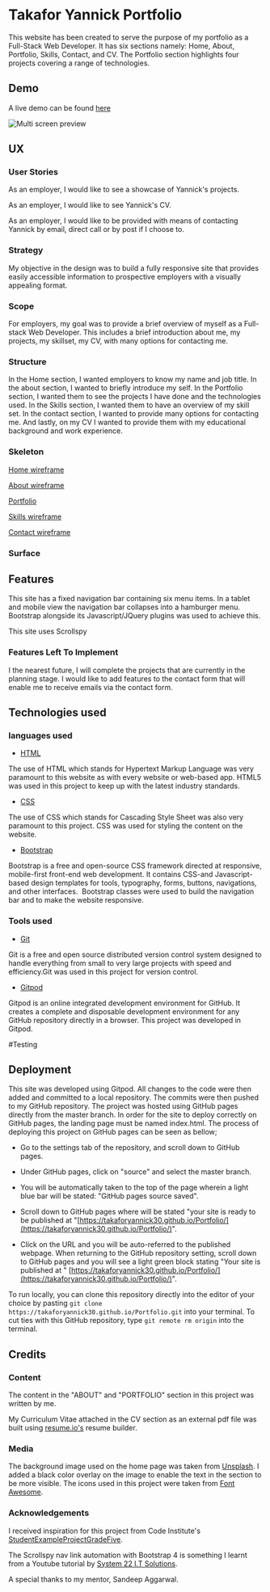 # Takafor Yannick Portfolio
This website has been created to serve the purpose of my portfolio as a Full-Stack Web Developer. It has six sections namely: Home, About, Portfolio, Skills, Contact, and CV. The Portfolio section highlights four projects covering a range of technologies.

## Demo
A live demo can be found [here](https://takaforyannick30.github.io/Portfolio/)

![Multi screen preview](https://github.com/Takaforyannick30/Portfolio/blob/master/assets/images/multi-screenview.png)

## UX

### User Stories

As an employer, I would like to see a showcase of Yannick's projects.

As an employer, I would like to see Yannick's CV.

As an employer, I would like to be provided with means of contacting Yannick by email, direct call or by post if I choose to. 

### Strategy
My objective in the design was to build a fully responsive site that provides easily accessible information to prospective employers with a visually appealing format.

### Scope
For employers, my goal was to provide a brief overview of myself as a Full-stack Web Developer. This includes a brief introduction about me, my projects, my skillset, my CV, with many options for contacting me.

### Structure
In the Home section, I wanted employers to know my name and job title. In the about section, I wanted to briefly introduce my self. In the Portfolio section, I wanted them to see the projects I have done and the technologies used. In the Skills section, I wanted them to have an overview of my skill set. In the contact section, I wanted to provide many options for contacting me. And lastly, on my CV I wanted to provide them with my educational background and work experience.

### Skeleton

[Home wireframe](https://github.com/Takaforyannick30/Portfolio/blob/master/assets/wireframes/Home-wireframe-idea-2.pdf)

[About wireframe](https://github.com/Takaforyannick30/Portfolio/blob/master/assets/wireframes/About-wireframe-idea.pdf)

[Portfolio](https://github.com/Takaforyannick30/Portfolio/blob/master/assets/wireframes/Portfolio-wireframe-idea.pdf)

[Skills wireframe](https://github.com/Takaforyannick30/Portfolio/blob/master/assets/wireframes/Skills-wireframe-idea.pdf)

[Contact wireframe](https://github.com/Takaforyannick30/Portfolio/blob/master/assets/wireframes/Contact-wireframe-idea.pdf)


### Surface

## Features
This site has a fixed navigation bar containing six menu items. In a tablet and mobile view the navigation bar collapses into a hamburger menu. Bootstrap alongside its Javascript/JQuery plugins was used to achieve this.

This site uses Scrollspy

### Features Left To Implement
I the nearest future, I will complete the projects that are currently in the planning stage. I would like to add features to the contact form that will enable me to receive emails via the contact form.

## Technologies used

### languages used

* [HTML](https://en.wikipedia.org/wiki/HTML) 

The use of HTML which stands for Hypertext Markup Language was very paramount to this website as with every website or web-based app. HTML5 was used in this project to keep up with the latest industry standards. 

* [CSS](https://en.wikipedia.org/wiki/Cascading_Style_Sheets)

The use of CSS which stands for Cascading Style Sheet was also very paramount to this project. CSS was used for styling the content on the website.

* [Bootstrap](https://getbootstrap.com/)

Bootstrap is a free and open-source CSS framework directed at responsive, mobile-first front-end web development. It contains CSS-and Javascript-based design templates for tools, typography, forms, buttons, navigations, and other interfaces.  Bootstrap classes were used to build the navigation bar and to make the website responsive.

### Tools used

* [Git](https://git-scm.com/)

Git is a free and open source distributed version control system designed to handle everything from small to very large projects with speed and efficiency.Git was used in this project for version control.

* [Gitpod](https://www.gitpod.io/)

Gitpod is an online integrated development environment for GitHub. It creates a complete and disposable development environment for any GitHub repository directly in a browser. This project was developed in Gitpod.

#Testing

## Deployment

This site was developed using Gitpod. All changes to the code were then added and committed to a local repository. The commits were then pushed to my GitHub repository. The project was hosted using GitHub pages directly from the master branch. In order for the site to deploy correctly on GitHub pages, the landing page must be named index.html. The process of deploying this project on GitHub pages can be seen as bellow; 

* Go to the settings tab of the repository, and scroll down to GitHub pages.

* Under GitHub pages, click on "source" and select the master branch.

* You will be automatically taken to the top of the page wherein a light blue bar will be stated: "GitHub pages source saved".

* Scroll down to GitHub pages where will be stated "your site is ready to be published at "[https://takaforyannick30.github.io/Portfolio/](https://takaforyannick30.github.io/Portfolio/)".

* Click on the URL and you will be auto-referred to the published webpage. When returning to the GitHub repository setting, scroll down to GitHub pages and you will see a light green block stating "Your site is published at " [https://takaforyannick30.github.io/Portfolio/](https://takaforyannick30.github.io/Portfolio/)".

To run locally, you can clone this repository directly into the editor of your choice by pasting `git clone  https://takaforyannick30.github.io/Portfolio.git` into your terminal. To cut ties with this GitHub repository, type `git remote rm origin` into the terminal.

## Credits

### Content
The content in the "ABOUT" and "PORTFOLIO" section in this project was written by me.

My Curriculum Vitae attached in the CV section as an external pdf file was built using [resume.io's]("https://resume.io") resume builder.

### Media
The background image used on the home page was taken from [Unsplash]("https://unsplash.com/"). I added a black color overlay on the image to enable the text in the section to be more visible.
The icons used in this project were taken from [Font Awesome]("https://fontawesome.com/"). 

### Acknowledgements
I received inspiration for this project from Code Institute's [StudentExampleProjectGradeFive]("https://github.com/Code-Institute-Solutions/StudentExampleProjectGradeFive").

The Scrollspy nav link automation with Bootstrap 4 is something I learnt from a Youtube tutorial by [System 22 I.T Solutions]("https://www.youtube.com/watch?v=Iy96iPwzY18").

A special thanks to my mentor, Sandeep Aggarwal.






